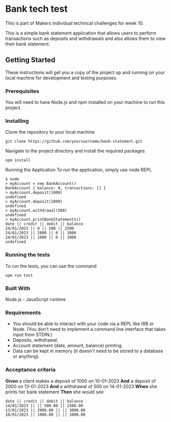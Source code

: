 # Bank tech test

This is part of Makers individual technical challenges for week 10.

This is a simple bank statement application that allows users to perform transactions such as deposits and withdrawals and also allows them to view their bank statement.

## Getting Started

These instructions will get you a copy of the project up and running on your local machine for development and testing purposes.

### Prerequisites

You will need to have Node.js and npm installed on your machine to run this project.

### Installing
Clone the repository to your local machine

```git clone https://github.com/yourusername/bank-statement.git```

Navigate to the project directory and install the required packages

```
npm install
```
Running the Application
To run the application, simply use node REPL

```
$ node
> myAccount = new BankAccount()
BankAccount { balance: 0, transactions: [] }
> myAccount.deposit(1000)
undefined
> myAccount.deposit(2000)
undefined
> myAccount.withdrawal(500)
undefined
> myAccount.printBankStatements()
date || credit || debit || balance
24/01/2023 || 0 || 500 || 2500
24/01/2023 || 2000 || 0 || 3000
24/01/2023 || 1000 || 0 || 1000
undefined
```
### Running the tests
To run the tests, you can use the command
```
npm run test
```
### Built With

Node.js - JavaScript runtime


### Requirements

* You should be able to interact with your code via a REPL like IRB or Node.  (You don't need to implement a command line interface that takes input from STDIN.)
* Deposits, withdrawal.
* Account statement (date, amount, balance) printing.
* Data can be kept in memory (it doesn't need to be stored to a database or anything).

### Acceptance criteria

**Given** a client makes a deposit of 1000 on 10-01-2023
**And** a deposit of 2000 on 13-01-2023
**And** a withdrawal of 500 on 14-01-2023
**When** she prints her bank statement
**Then** she would see

```
date || credit || debit || balance
14/01/2023 || || 500.00 || 2500.00
13/01/2023 || 2000.00 || || 3000.00
10/01/2023 || 1000.00 || || 1000.00
```
